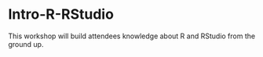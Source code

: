 # Intro-R-RStudio
This workshop will build attendees knowledge about R and RStudio from the ground up.
